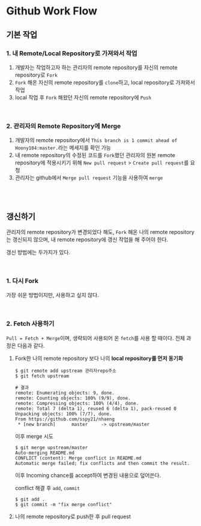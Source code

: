 # Github Work Flow

## 기본 작업

### 1. 내 Remote/Local Repository로 가져와서 작업

1. 개발자는 작업하고자 하는 관리자의 remote repository를 자신의 remote repository로 `Fork`
2. `Fork` 해온 자신의 remote repository를 `clone`하고, local repository로 가져와서 작업
3. local 작업 후 `Fork` 해왔던 자신의 remote repository에 `Push`

<br>

### 2. 관리자의 Remote Repository에 Merge

1. 개발자의 remote repository에서 `This branch is 1 commit ahead of Hoony104:master.`라는 메세지를 확인 가능
2. 내 remote repository의 수정된 코드를 `Fork`했던 관리자의 원본 remote repository에 적용시키기 위해 `New pull request` > `Create pull request`를 요청
3. 관리자는 github에서 `Merge pull request` 기능을 사용하여 `merge`

<br>

<br>

## 갱신하기

관리자의 remote repository가 변경되었다 해도, `Fork` 해온 나의 remote repository는 갱신되지 않으며, 내 remote repository에 갱신 작업을 해 주어야 한다.

갱신 방법에는 두가지가 있다.

<br>

### 1. 다시 Fork

가장 쉬운 방법이지만, 사용하고 싶지 않다.

<br>

### 2. Fetch 사용하기

`Pull = Fetch + Merge`이며, 생략되어 사용되어 온 `fetch`를 사용 할 때이다. 전체 과정은 다음과 같다.

1. Fork한 나의 remote repository 보다 나의 **local repository를 먼저 동기화**

   ```shell
   $ git remote add upstream 관리자repo주소
   $ git fetch upstream
   ```

   ```shell
   # 결과
   remote: Enumerating objects: 9, done.
   remote: Counting objects: 100% (9/9), done.
   remote: Compressing objects: 100% (4/4), done.
   remote: Total 7 (delta 1), reused 6 (delta 1), pack-reused 0
   Unpacking objects: 100% (7/7), done.
   From https://github.com/sspy21/nhaeng
    * [new branch]      master     -> upstream/master
   ```

   이후 merge 시도

   ```shell
   $ git merge upstream/master
   Auto-merging README.md
   CONFLICT (content): Merge conflict in README.md
   Automatic merge failed; fix conflicts and then commit the result.
   ```
   이후 Incoming chance를 accept하여 변경된 내용으로 덮어쓴다.
   
   conflict 해결 후 `add`, `commit`
   
   ```shell
   $ git add .
   $ git commit -m "fix merge conflict"
   ```

2. 나의 remote repository로 push한 후 pull request

   



